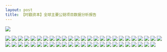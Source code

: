 ```yaml
---
layout: post
title: 【时戳资本】全球主要公链项目数据分析报告
---
```

![](https://raw.githubusercontent.com/shichuo/res2018/master/a821/01.jpg)

<!-- more -->

![](https://raw.githubusercontent.com/shichuo/res2018/master/a821/02.jpg)
![](https://raw.githubusercontent.com/shichuo/res2018/master/a821/03.jpg)
![](https://raw.githubusercontent.com/shichuo/res2018/master/a821/04.jpg)
![](https://raw.githubusercontent.com/shichuo/res2018/master/a821/05.jpg)
![](https://raw.githubusercontent.com/shichuo/res2018/master/a821/06.jpg)
![](https://raw.githubusercontent.com/shichuo/res2018/master/a821/07.jpg)
![](https://raw.githubusercontent.com/shichuo/res2018/master/a821/08.jpg)
![](https://raw.githubusercontent.com/shichuo/res2018/master/a821/09.jpg)
![](https://raw.githubusercontent.com/shichuo/res2018/master/a821/10.jpg)
![](https://raw.githubusercontent.com/shichuo/res2018/master/a821/11.jpg)
![](https://raw.githubusercontent.com/shichuo/res2018/master/a821/12.jpg)
![](https://raw.githubusercontent.com/shichuo/res2018/master/a821/13.jpg)
![](https://raw.githubusercontent.com/shichuo/res2018/master/a821/14.jpg)
![](https://raw.githubusercontent.com/shichuo/res2018/master/a821/15.jpg)
![](https://raw.githubusercontent.com/shichuo/res2018/master/a821/16.jpg)
![](https://raw.githubusercontent.com/shichuo/res2018/master/a821/17.jpg)
![](https://raw.githubusercontent.com/shichuo/res2018/master/a821/18.jpg)
![](https://raw.githubusercontent.com/shichuo/res2018/master/a821/19.jpg)
![](https://raw.githubusercontent.com/shichuo/res2018/master/a821/20.jpg)
![](https://raw.githubusercontent.com/shichuo/res2018/master/a821/21.jpg)
![](https://raw.githubusercontent.com/shichuo/res2018/master/a821/22.jpg)
![](https://raw.githubusercontent.com/shichuo/res2018/master/a821/23.jpg)
![](https://raw.githubusercontent.com/shichuo/res2018/master/a821/24.jpg)
![](https://raw.githubusercontent.com/shichuo/res2018/master/a821/25.jpg)
![](https://raw.githubusercontent.com/shichuo/res2018/master/a821/26.jpg)
![](https://raw.githubusercontent.com/shichuo/res2018/master/a821/27.jpg)
![](https://raw.githubusercontent.com/shichuo/res2018/master/a821/28.jpg)
![](https://raw.githubusercontent.com/shichuo/res2018/master/a821/29.jpg)
![](https://raw.githubusercontent.com/shichuo/res2018/master/a821/30.jpg)
![](https://raw.githubusercontent.com/shichuo/res2018/master/a821/31.jpg)
![](https://raw.githubusercontent.com/shichuo/res2018/master/a821/32.jpg)
![](https://raw.githubusercontent.com/shichuo/res2018/master/a821/33.jpg)
![](https://raw.githubusercontent.com/shichuo/res2018/master/a821/34.jpg)
![](https://raw.githubusercontent.com/shichuo/res2018/master/a821/35.jpg)
![](https://raw.githubusercontent.com/shichuo/res2018/master/a821/36.jpg)
![](https://raw.githubusercontent.com/shichuo/res2018/master/a821/37.jpg)
![](https://raw.githubusercontent.com/shichuo/res2018/master/a821/38.jpg)
![](https://raw.githubusercontent.com/shichuo/res2018/master/a821/39.jpg)
![](https://raw.githubusercontent.com/shichuo/res2018/master/a821/40.jpg)
![](https://raw.githubusercontent.com/shichuo/res2018/master/a821/41.jpg)
![](https://raw.githubusercontent.com/shichuo/res2018/master/a821/42.jpg)
![](https://raw.githubusercontent.com/shichuo/res2018/master/a821/43.jpg)
![](https://raw.githubusercontent.com/shichuo/res2018/master/a821/44.jpg)
![](https://raw.githubusercontent.com/shichuo/res2018/master/a821/45.jpg)
![](https://raw.githubusercontent.com/shichuo/res2018/master/a821/46.jpg)
![](https://raw.githubusercontent.com/shichuo/res2018/master/a821/47.jpg)
![](https://raw.githubusercontent.com/shichuo/res2018/master/a821/48.jpg)
![](https://raw.githubusercontent.com/shichuo/res2018/master/a821/49.jpg)
![](https://raw.githubusercontent.com/shichuo/res2018/master/a821/50.jpg)
